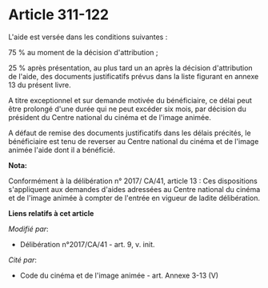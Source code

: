 # Article 311-122

L'aide est versée dans les conditions suivantes :

75 % au moment de la décision d'attribution ;

25 % après présentation, au plus tard un an après la décision d'attribution de l'aide, des documents justificatifs prévus
dans la liste figurant en annexe 13 du présent livre.

A titre exceptionnel et sur demande motivée du bénéficiaire, ce délai peut être prolongé d'une durée qui ne peut excéder six
mois, par décision du président du Centre national du cinéma et de l'image animée.

A défaut de remise des documents justificatifs dans les délais précités, le bénéficiaire est tenu de reverser au Centre
national du cinéma et de l'image animée l'aide dont il a bénéficié.

**Nota:**

Conformément à la délibération n° 2017/ CA/41, article 13 : Ces dispositions s'appliquent aux demandes d'aides adressées au
Centre national du cinéma et de l'image animée à compter de l'entrée en vigueur de ladite délibération.

**Liens relatifs à cet article**

_Modifié par_:

  - Délibération n°2017/CA/41 - art. 9, v. init.

_Cité par_:

  - Code du cinéma et de l'image animée - art. Annexe 3-13 (V)
